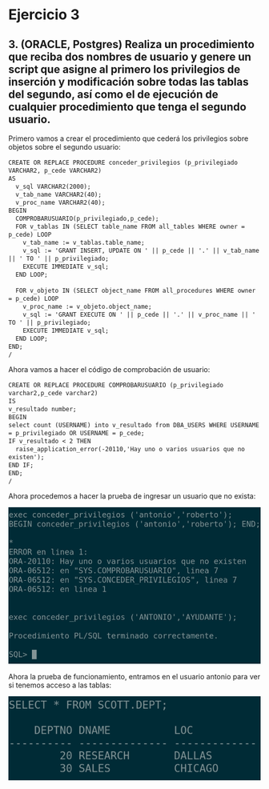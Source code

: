 # Ejercicio 3

## 3. (ORACLE, Postgres) Realiza un procedimiento que reciba dos nombres de usuario y genere un script que asigne al primero los privilegios de inserción y modificación sobre todas las tablas del segundo, así como el de ejecución de cualquier procedimiento que tenga el segundo usuario.


Primero vamos a crear el procedimiento que cederá los privilegios sobre objetos sobre el segundo usuario:

```
CREATE OR REPLACE PROCEDURE conceder_privilegios (p_privilegiado VARCHAR2, p_cede VARCHAR2)
AS
  v_sql VARCHAR2(2000);
  v_tab_name VARCHAR2(40);
  v_proc_name VARCHAR2(40);
BEGIN
  COMPROBARUSUARIO(p_privilegiado,p_cede);
  FOR v_tablas IN (SELECT table_name FROM all_tables WHERE owner = p_cede) LOOP
    v_tab_name := v_tablas.table_name;
    v_sql := 'GRANT INSERT, UPDATE ON ' || p_cede || '.' || v_tab_name || ' TO ' || p_privilegiado;
    EXECUTE IMMEDIATE v_sql;
  END LOOP;

  FOR v_objeto IN (SELECT object_name FROM all_procedures WHERE owner = p_cede) LOOP
    v_proc_name := v_objeto.object_name;
    v_sql := 'GRANT EXECUTE ON ' || p_cede || '.' || v_proc_name || ' TO ' || p_privilegiado;
    EXECUTE IMMEDIATE v_sql;
  END LOOP;
END;
/
```

Ahora vamos a hacer el código de comprobación de usuario:

```
CREATE OR REPLACE PROCEDURE COMPROBARUSUARIO (p_privilegiado varchar2,p_cede varchar2)
IS
v_resultado number;
BEGIN
select count (USERNAME) into v_resultado from DBA_USERS WHERE USERNAME = p_privilegiado OR USERNAME = p_cede;
IF v_resultado < 2 THEN
  raise_application_error(-20110,'Hay uno o varios usuarios que no existen');
END IF;
END;
/
```


Ahora procedemos a hacer la prueba de ingresar un usuario que no exista:

![prueba1](/img/capturas-antonio/prueba-funcionamiento-caso2-ejercicio-2.png)


Ahora la prueba de funcionamiento, entramos en el usuario antonio para ver si tenemos acceso a las tablas:

![prueba1](/img/capturas-antonio/prueba-funcionamiento-caso2-ejercicio-2-2.png)